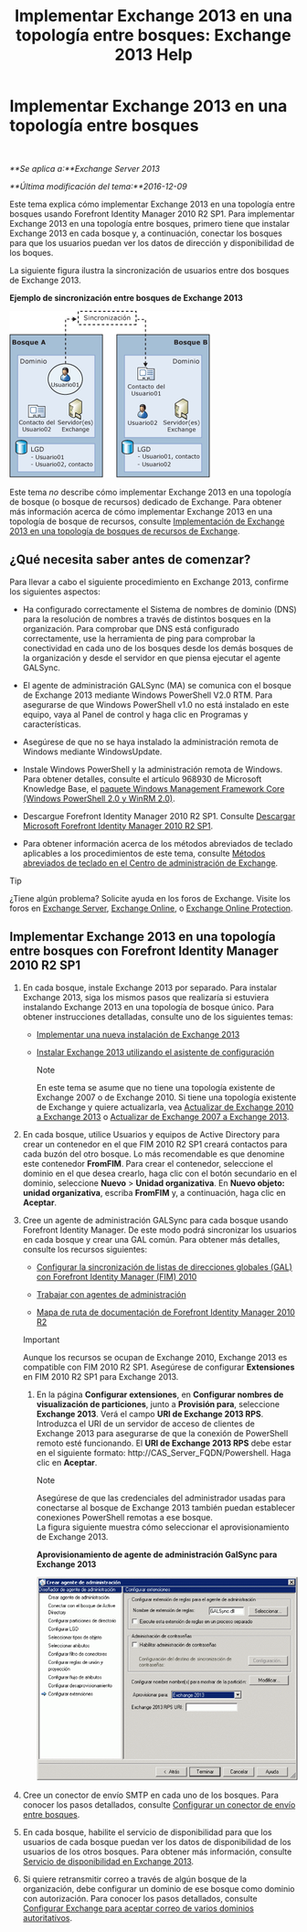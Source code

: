﻿---
title: 'Implementar Exchange 2013 en una topología entre bosques: Exchange 2013 Help'
TOCTitle: Implementar Exchange 2013 en una topología entre bosques
ms:assetid: 65be650f-d435-4f60-9ff0-5cb88a726abb
ms:mtpsurl: https://technet.microsoft.com/es-es/library/Aa998597(v=EXCHG.150)
ms:contentKeyID: 51406508
ms.date: 04/23/2018
mtps_version: v=EXCHG.150
ms.translationtype: HT
---

# Implementar Exchange 2013 en una topología entre bosques

 

_**Se aplica a:**Exchange Server 2013_

_**Última modificación del tema:**2016-12-09_

Este tema explica cómo implementar Exchange 2013 en una topología entre bosques usando Forefront Identity Manager 2010 R2 SP1. Para implementar Exchange 2013 en una topología entre bosques, primero tiene que instalar Exchange 2013 en cada bosque y, a continuación, conectar los bosques para que los usuarios puedan ver los datos de dirección y disponibilidad de los boques.

La siguiente figura ilustra la sincronización de usuarios entre dos bosques de Exchange 2013.

**Ejemplo de sincronización entre bosques de Exchange 2013**

![Ejemplo de varios bosques de Exchange 2010](images/Aa998597.df0ba5dd-cb96-4542-98bd-2a425defe317(EXCHG.150).gif "Ejemplo de varios bosques de Exchange 2010")

Este tema *no* describe cómo implementar Exchange 2013 en una topología de bosque (o bosque de recursos) dedicado de Exchange. Para obtener más información acerca de cómo implementar Exchange 2013 en una topología de bosque de recursos, consulte [Implementación de Exchange 2013 en una topología de bosques de recursos de Exchange](deploy-exchange-2013-in-an-exchange-resource-forest-topology-exchange-2013-help.md).

## ¿Qué necesita saber antes de comenzar?

Para llevar a cabo el siguiente procedimiento en Exchange 2013, confirme los siguientes aspectos:

  - Ha configurado correctamente el Sistema de nombres de dominio (DNS) para la resolución de nombres a través de distintos bosques en la organización. Para comprobar que DNS está configurado correctamente, use la herramienta de ping para comprobar la conectividad en cada uno de los bosques desde los demás bosques de la organización y desde el servidor en que piensa ejecutar el agente GALSync.

  - El agente de administración GALSync (MA) se comunica con el bosque de Exchange 2013 mediante Windows PowerShell V2.0 RTM. Para asegurarse de que Windows PowerShell v1.0 no está instalado en este equipo, vaya al Panel de control y haga clic en Programas y características.

  - Asegúrese de que no se haya instalado la administración remota de Windows mediante WindowsUpdate.

  - Instale Windows PowerShell y la administración remota de Windows. Para obtener detalles, consulte el artículo 968930 de Microsoft Knowledge Base, el [paquete Windows Management Framework Core (Windows PowerShell 2.0 y WinRM 2.0)](http://go.microsoft.com/fwlink/p/?linkid=3052%26kbid=968930).

  - Descargue Forefront Identity Manager 2010 R2 SP1. Consulte [Descargar Microsoft Forefront Identity Manager 2010 R2 SP1](https://go.microsoft.com/fwlink/p/?linkid=279868).

  - Para obtener información acerca de los métodos abreviados de teclado aplicables a los procedimientos de este tema, consulte [Métodos abreviados de teclado en el Centro de administración de Exchange](keyboard-shortcuts-in-the-exchange-admin-center-exchange-online-protection-help.md).


> [!TIP]
> ¿Tiene algún problema? Solicite ayuda en los foros de Exchange. Visite los foros en <A href="https://go.microsoft.com/fwlink/p/?linkid=60612">Exchange Server</A>, <A href="https://go.microsoft.com/fwlink/p/?linkid=267542">Exchange Online</A>, o <A href="https://go.microsoft.com/fwlink/p/?linkid=285351">Exchange Online Protection</A>.



## Implementar Exchange 2013 en una topología entre bosques con Forefront Identity Manager 2010 R2 SP1

1.  En cada bosque, instale Exchange 2013 por separado. Para instalar Exchange 2013, siga los mismos pasos que realizaría si estuviera instalando Exchange 2013 en una topología de bosque único. Para obtener instrucciones detalladas, consulte uno de los siguientes temas:
    
      - [Implementar una nueva instalación de Exchange 2013](deploy-a-new-installation-of-exchange-2013-exchange-2013-help.md)
    
      - [Instalar Exchange 2013 utilizando el asistente de configuración](install-exchange-2013-using-the-setup-wizard-exchange-2013-help.md)
        

        > [!NOTE]
        > En este tema se asume que no tiene una topología existente de Exchange 2007 o de Exchange 2010. Si tiene una topología existente de Exchange y quiere actualizarla, vea <A href="upgrade-from-exchange-2010-to-exchange-2013-exchange-2013-help.md">Actualizar de Exchange&nbsp;2010 a Exchange&nbsp;2013</A> o <A href="upgrade-from-exchange-2007-to-exchange-2013-exchange-2013-help.md">Actualizar de Exchange&nbsp;2007 a Exchange&nbsp;2013</A>.



2.  En cada bosque, utilice Usuarios y equipos de Active Directory para crear un contenedor en el que FIM 2010 R2 SP1 creará contactos para cada buzón del otro bosque. Lo más recomendable es que denomine este contenedor **FromFIM**. Para crear el contenedor, seleccione el dominio en el que desea crearlo, haga clic con el botón secundario en el dominio, seleccione **Nuevo** \> **Unidad organizativa**. En **Nuevo objeto: unidad organizativa**, escriba **FromFIM** y, a continuación, haga clic en **Aceptar**.

3.  Cree un agente de administración GALSync para cada bosque usando Forefront Identity Manager. De este modo podrá sincronizar los usuarios en cada bosque y crear una GAL común. Para obtener más detalles, consulte los recursos siguientes:
    
      - [Configurar la sincronización de listas de direcciones globales (GAL) con Forefront Identity Manager (FIM) 2010](https://go.microsoft.com/fwlink/p/?linkid=279869)
    
      - [Trabajar con agentes de administración](https://go.microsoft.com/fwlink/p/?linkid=279870)
    
      - [Mapa de ruta de documentación de Forefront Identity Manager 2010 R2](https://go.microsoft.com/fwlink/p/?linkid=279871)
    

    > [!IMPORTANT]
    > Aunque los recursos se ocupan de Exchange 2010, Exchange&nbsp;2013 es compatible con FIM 2010 R2 SP1. Asegúrese de configurar <STRONG>Extensiones</STRONG> en FIM 2010 R2 SP1 para Exchange&nbsp;2013.

    
    1.  En la página **Configurar extensiones**, en **Configurar nombres de visualización de particiones**, junto a **Provisión para**, seleccione **Exchange 2013**. Verá el campo **URI de Exchange 2013 RPS**. Introduzca el URI de un servidor de acceso de clientes de Exchange 2013 para asegurarse de que la conexión de PowerShell remoto esté funcionando. El **URI de Exchange 2013 RPS** debe estar en el siguiente formato: http://CAS\_Server\_FQDN/Powershell. Haga clic en **Aceptar**.
        

        > [!NOTE]
        > Asegúrese de que las credenciales del administrador usadas para conectarse al bosque de Exchange&nbsp;2013&nbsp;también puedan establecer conexiones PowerShell remotas a ese bosque.<BR>La figura siguiente muestra cómo seleccionar el aprovisionamiento de Exchange&nbsp;2013.

        
        **Aprovisionamiento de agente de administración GalSync para Exchange 2013**
        
        ![Aprovisionamiento de Exchange 2010 del agente de administración](images/Aa998597.8f403cda-e5e4-4edf-887f-c1ed46cee3f5(EXCHG.150).gif "Aprovisionamiento de Exchange 2010 del agente de administración")  

4.  Cree un conector de envío SMTP en cada uno de los bosques. Para conocer los pasos detallados, consulte [Configurar un conector de envío entre bosques](configure-a-cross-forest-send-connector-exchange-2013-help.md).

5.  En cada bosque, habilite el servicio de disponibilidad para que los usuarios de cada bosque puedan ver los datos de disponibilidad de los usuarios de los otros bosques. Para obtener más información, consulte [Servicio de disponibilidad en Exchange 2013](availability-service-in-exchange-2013-exchange-2013-help.md).

6.  Si quiere retransmitir correo a través de algún bosque de la organización, debe configurar un dominio de ese bosque como dominio con autorización. Para conocer los pasos detallados, consulte [Configurar Exchange para aceptar correo de varios dominios autoritativos](configure-exchange-to-accept-mail-for-multiple-authoritative-domains-exchange-2013-help.md).


